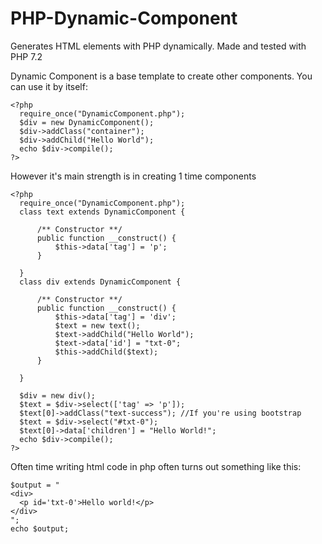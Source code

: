 # PHP-Dynamic-Component
Generates HTML elements with PHP dynamically.
Made and tested with PHP 7.2

Dynamic Component is a base template to create other components.
You can use it by itself:

```
<?php
  require_once("DynamicComponent.php");
  $div = new DynamicComponent();
  $div->addClass("container");
  $div->addChild("Hello World");
  echo $div->compile();
?>
```
However it's main strength is in creating 1 time components

```
<?php
  require_once("DynamicComponent.php");
  class text extends DynamicComponent {
  
      /** Constructor **/
      public function __construct() {
          $this->data['tag'] = 'p';
      }
  
  }
  class div extends DynamicComponent {
  
      /** Constructor **/
      public function __construct() {
          $this->data['tag'] = 'div';
          $text = new text();
          $text->addChild("Hello World");
          $text->data['id'] = "txt-0";
          $this->addChild($text);
      }
  
  }
  
  $div = new div();
  $text = $div->select(['tag' => 'p']);
  $text[0]->addClass("text-success"); //If you're using bootstrap
  $text = $div->select("#txt-0");
  $text[0]->data['children'] = "Hello World!";
  echo $div->compile();
?>
```

Often time writing html code in php often turns out something like this:

```
$output = "
<div>
  <p id='txt-0'>Hello world!</p>
</div>
";
echo $output;
```
